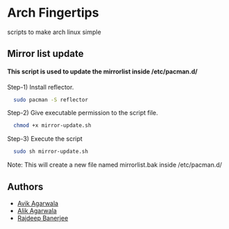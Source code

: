 
# Arch Fingertips

scripts to make arch linux simple


## Mirror list update

#### This script is used to update the mirrorlist inside /etc/pacman.d/

Step-1) Install reflector.
```bash
  sudo pacman -S reflector
```

Step-2) Give executable permission to the script file.
```bash
  chmod +x mirror-update.sh
```

Step-3) Execute the script
```bash
  sudo sh mirror-update.sh
```
Note: This will create a new file named mirrorlist.bak inside /etc/pacman.d/

## Authors

- [Avik Agarwala](https://www.github.com/AvikAgarwala)
- [Alik Agarwala](https://www.github.com/alik-agarwala)
- [Rajdeep Banerjee](https://www.github.com/BanerjeeRajdeep)


